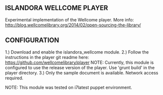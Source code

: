 
ISLANDORA WELLCOME PLAYER
-------------------------
Experimental implementation of the Wellcome player.
More info: http://blog.wellcomelibrary.org/2014/02/open-sourcing-the-library/

CONFIGURATION
-------------
1.) Download and enable the islandora_wellcome module.
2.) Follow the instructions in the player git readme here:
    https://github.com/wellcomelibrary/player
    NOTE: Currently, this module is configured to use the 
      release version of the player. Use 'grunt build' in 
      the player directory.
3.) Only the sample document is available. Network access required.

NOTE: This module was tested on i7latest puppet environment. 